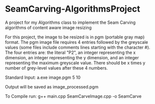 SeamCarving-AlgorithmsProject
=============================

A project for my Algorithms class to implement the Seam Carving algorithms of content aware image resizing

For this project, the image to be resized is in pgm (portable gray map) format. The pgm image file requires 4 entries followed by the greyscale values (some files include comments lines starting with the character #). The four entries are: the literal "P2", an integer representing the x dimension, an integer representing the y dimension, and an integer representing the maximum greyscale value. There should be x times y number of grey-level values after these 4 numbers.

Standard Input: a.exe image.pgm 5 10

Output will be saved as image_processed.pgm

To Compile run: g++ main.cpp SeamCarveImage.cpp -o SeamCarve
